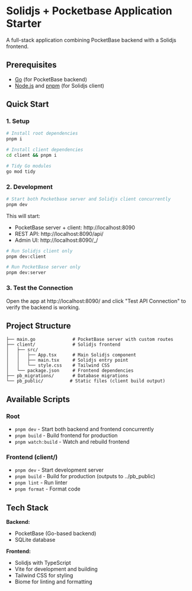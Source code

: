 # Solidjs + Pocketbase Application Starter

A full-stack application combining PocketBase backend with a Solidjs frontend.

## Prerequisites

- [Go](https://golang.org/dl/) (for PocketBase backend)
- [Node.js](https://nodejs.org/) and [pnpm](https://pnpm.io/) (for Solidjs client)

## Quick Start

### 1. Setup

```bash
# Install root dependencies
pnpm i

# Install client dependencies
cd client && pnpm i

# Tidy Go modules
go mod tidy
```

### 2. Development

```bash
# Start both Pocketbase server and Solidjs client concurrently
pnpm dev
```

This will start:
- PocketBase server + client: http://localhost:8090
- REST API: http://localhost:8090/api/
- Admin UI: http://localhost:8090/_/

```bash
# Run Solidjs client only
pnpm dev:client

# Run PocketBase server only
pnpm dev:server
```

### 3. Test the Connection

Open the app at http://localhost:8090/ and click "Test API Connection" to verify the backend is working.

## Project Structure

```
├── main.go              # PocketBase server with custom routes
├── client/              # Solidjs frontend
│   ├── src/
│   │   ├── App.tsx      # Main Solidjs component
│   │   ├── main.tsx     # Solidjs entry point
│   │   └── style.css    # Tailwind CSS
│   └── package.json     # Frontend dependencies
├── pb_migrations/       # Database migrations
└── pb_public/          # Static files (client build output)
```

## Available Scripts

### Root
- `pnpm dev` - Start both backend and frontend concurrently
- `pnpm build` - Build frontend for production
- `pnpm watch:build` - Watch and rebuild frontend

### Frontend (client/)
- `pnpm dev` - Start development server
- `pnpm build` - Build for production (outputs to ../pb_public)
- `pnpm lint` - Run linter
- `pnpm format` - Format code

## Tech Stack

**Backend:**
- PocketBase (Go-based backend)
- SQLite database

**Frontend:**
- Solidjs with TypeScript
- Vite for development and building
- Tailwind CSS for styling
- Biome for linting and formatting
